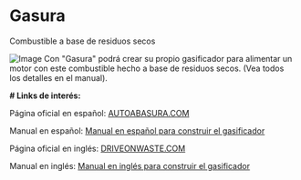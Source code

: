 # Gasura
Combustible a base de residuos secos

![Image](https://github.com/users/Raimun2000/projects/1/assets/17229566/5a355cfc-4571-44f2-8693-3699d7765a79)
Con "Gasura" podrá crear su propio gasificador para alimentar un motor con este combustible hecho a base de residuos secos. (Vea todos los detalles en el manual).

**# Links de interés:**

Página oficial en español: [AUTOABASURA.COM](https://autoabasura.com/home/)

Manual en español: [Manual en español para construir el gasificador](https://autoabasura.com/archivos/Guia-Espanol-AaB-V4.pdf)

Página oficial en inglés: [DRIVEONWASTE.COM](https://driveonwaste.com/)

Manual en inglés: [Manual en inglés para construir el gasificador](https://driveonwaste.com/wp-content/uploads/2023/09/Eng-Manual-DOW-V4.pdf)
